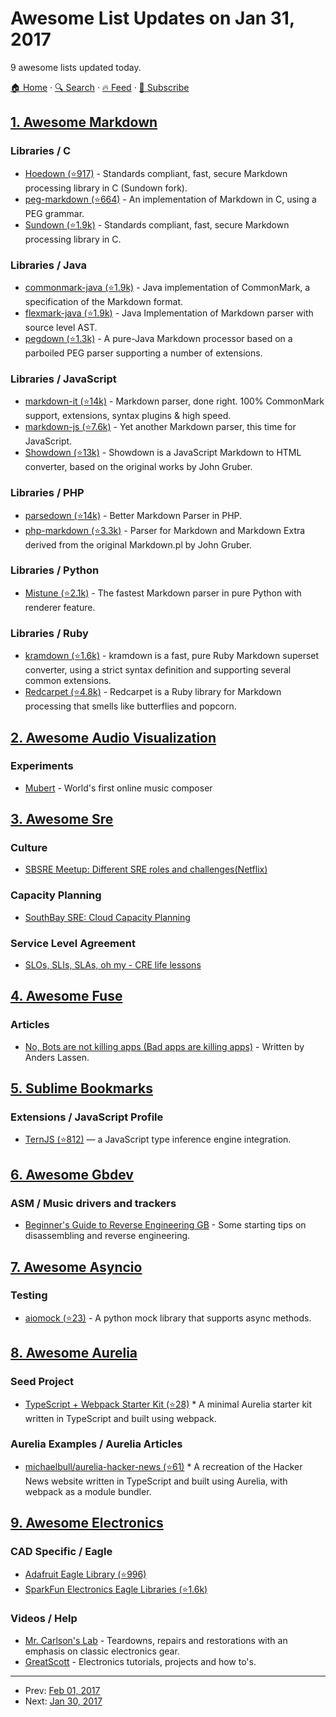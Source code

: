 # Awesome List Updates on Jan 31, 2017

9 awesome lists updated today.

[🏠 Home](/README.md) · [🔍 Search](https://test.trackawesomelist.com/search/) · [🔥 Feed](https://test.trackawesomelist.com/feed.xml) · [📮 Subscribe](https://trackawesomelist.us17.list-manage.com/subscribe?u=d2f0117aa829c83a63ec63c2f&id=36a103854c)



## [1. Awesome Markdown](/content/BubuAnabelas/awesome-markdown/README.md)

### Libraries / C

*   [Hoedown (⭐917)](https://github.com/hoedown/hoedown) - Standards compliant, fast, secure Markdown processing library in C (Sundown fork).
*   [peg-markdown (⭐664)](https://github.com/jgm/peg-markdown) - An implementation of Markdown in C, using a PEG grammar.
*   [Sundown (⭐1.9k)](https://github.com/vmg/sundown) - Standards compliant, fast, secure Markdown processing library in C.

### Libraries / Java

*   [commonmark-java (⭐1.9k)](https://github.com/atlassian/commonmark-java) - Java implementation of CommonMark, a specification of the Markdown format.
*   [flexmark-java (⭐1.9k)](https://github.com/vsch/flexmark-java) - Java Implementation of Markdown parser with source level AST.
*   [pegdown (⭐1.3k)](https://github.com/sirthias/pegdown) - A pure-Java Markdown processor based on a parboiled PEG parser supporting a number of extensions.

### Libraries / JavaScript

*   [markdown-it (⭐14k)](https://github.com/markdown-it/markdown-it) - Markdown parser, done right. 100% CommonMark support, extensions, syntax plugins & high speed.
*   [markdown-js (⭐7.6k)](https://github.com/evilstreak/markdown-js) - Yet another Markdown parser, this time for JavaScript.
*   [Showdown (⭐13k)](https://github.com/showdownjs/showdown) - Showdown is a JavaScript Markdown to HTML converter, based on the original works by John Gruber.

### Libraries / PHP

*   [parsedown (⭐14k)](https://github.com/erusev/parsedown) - Better Markdown Parser in PHP.
*   [php-markdown (⭐3.3k)](https://github.com/michelf/php-markdown) - Parser for Markdown and Markdown Extra derived from the original Markdown.pl by John Gruber.

### Libraries / Python

*   [Mistune (⭐2.1k)](https://github.com/lepture/mistune) - The fastest Markdown parser in pure Python with renderer feature.

### Libraries / Ruby

*   [kramdown (⭐1.6k)](https://github.com/gettalong/kramdown) - kramdown is a fast, pure Ruby Markdown superset converter, using a strict syntax definition and supporting several common extensions.
*   [Redcarpet (⭐4.8k)](https://github.com/vmg/redcarpet) - Redcarpet is a Ruby library for Markdown processing that smells like butterflies and popcorn.

## [2. Awesome Audio Visualization](/content/willianjusten/awesome-audio-visualization/README.md)

### Experiments

*   [Mubert](http://play.mubert.com/en/) - World's first online music composer

## [3. Awesome Sre](/content/dastergon/awesome-sre/README.md)

### Culture

*   [SBSRE Meetup: Different SRE roles and challenges(Netflix)](https://www.youtube.com/watch?v=zLXf0cKDOv0)

### Capacity Planning

*   [SouthBay SRE: Cloud Capacity Planning](https://www.youtube.com/watch?v=MDQ0uEUmLOo)

### Service Level Agreement

*   [SLOs, SLIs, SLAs, oh my - CRE life lessons](https://cloudplatform.googleblog.com/2017/01/availability-part-deux--CRE-life-lessons.html)

## [4. Awesome Fuse](/content/fuse-compound/awesome-fuse/README.md)

### Articles

*   [No, Bots are not killing apps (Bad apps are killing apps)](https://blog.prototypr.io/bots-wont-replace-apps-c88ff164990c#.2sp9vfqtv) - Written by Anders Lassen.

## [5. Sublime Bookmarks](/content/dreikanter/sublime-bookmarks/README.md)

### Extensions / JavaScript Profile

*   [TernJS (⭐812)](https://github.com/ternjs/tern_for_sublime) — a JavaScript type inference engine integration.

## [6. Awesome Gbdev](/content/gbdev/awesome-gbdev/README.md)

### ASM / Music drivers and trackers

*   [Beginner's Guide to Reverse Engineering GB](http://web.archive.org/web/20150511145100/http://www.bennvenn.com/Beginners_Guide_To_Reverse_Engineering.htm) - Some starting tips on disassembling and reverse engineering.

## [7. Awesome Asyncio](/content/timofurrer/awesome-asyncio/README.md)

### Testing

*   [aiomock (⭐23)](https://github.com/nhumrich/aiomock/) - A python mock library that supports async methods.

## [8. Awesome Aurelia](/content/aurelia-contrib/awesome-aurelia/README.md)

### Seed Project

*   [TypeScript + Webpack Starter Kit (⭐28)](https://github.com/michaelbull/aurelia-typescript-webpack-starter) \* A minimal Aurelia starter kit written in TypeScript and built using webpack.

### Aurelia Examples / Aurelia Articles

*   [michaelbull/aurelia-hacker-news (⭐61)](https://github.com/michaelbull/aurelia-hacker-news#aurelia-hacker-news-clone) \* A recreation of the Hacker News website written in TypeScript and built using Aurelia, with webpack as a module bundler.

## [9. Awesome Electronics](/content/kitspace/awesome-electronics/README.md)

### CAD Specific / Eagle

*   [Adafruit Eagle Library (⭐996)](https://github.com/adafruit/Adafruit-Eagle-Library)
*   [SparkFun Electronics Eagle Libraries (⭐1.6k)](https://github.com/sparkfun/SparkFun-Eagle-Libraries)

### Videos / Help

*   [Mr. Carlson's Lab](https://www.youtube.com/user/MrCarlsonsLab) - Teardowns, repairs and restorations with an emphasis on classic electronics gear.
*   [GreatScott](https://www.youtube.com/user/greatscottlab) - Electronics tutorials, projects and how to's.

---

- Prev: [Feb 01, 2017](/content/2017/02/01/README.md)
- Next: [Jan 30, 2017](/content/2017/01/30/README.md)